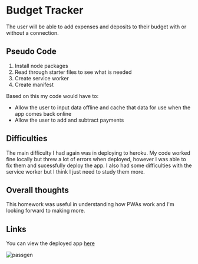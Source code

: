 # Budget Tracker
The user will be able to add expenses and deposits to their budget with or without a connection.

## Pseudo Code
1. Install node packages
2. Read through starter files to see what is needed
3. Create service worker
4. Create manifest

Based on this my code would have to:
- Allow the user to input data offline and cache that data for use when the app comes back online
- Allow the user to add and subtract payments 

## Difficulties
The main difficulty I had again was in deploying to heroku. My code worked fine locally but threw a lot of errors when deployed, however I was able to fix them and sucessfully deploy the app. I also had some difficulties with the service worker but I think I just need to study them more.

## Overall thoughts
This homework was useful in understanding how PWAs work and I'm looking forward to making more. 

## Links
You can view the deployed app [here](https://budget-tracker-zs274.herokuapp.com/) 

![passgen](https://user-images.githubusercontent.com/74627515/116797801-9fc84d80-aae1-11eb-86d0-f28af10da6e9.png)
